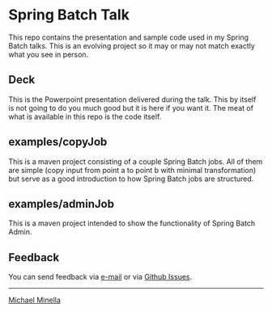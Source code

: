 # Spring Batch Talk

This repo contains the presentation and sample code used in my Spring Batch talks.  This is an evolving project so it may or may not match exactly what you see in person.

## Deck

This is the Powerpoint presentation delivered during the talk.  This by itself is not going to do you much good but it is here if you want it.  The meat of what is available in this repo is the code itself.

## examples/copyJob

This is a maven project consisting of a couple Spring Batch jobs.  All of them are simple (copy input from point a to point b with minimal transformation) but serve as a good introduction to how Spring Batch jobs are structured.

## examples/adminJob

This is a maven project intended to show the functionality of Spring Batch Admin.

Feedback
--------

You can send feedback via [e-mail](mailto:michael@michaelminella.com) or via [Github Issues](https://github.com/mminella/Spring-Batch-Talk/issues).

-----

[Michael Minella](http://www.michaelminella.com)
